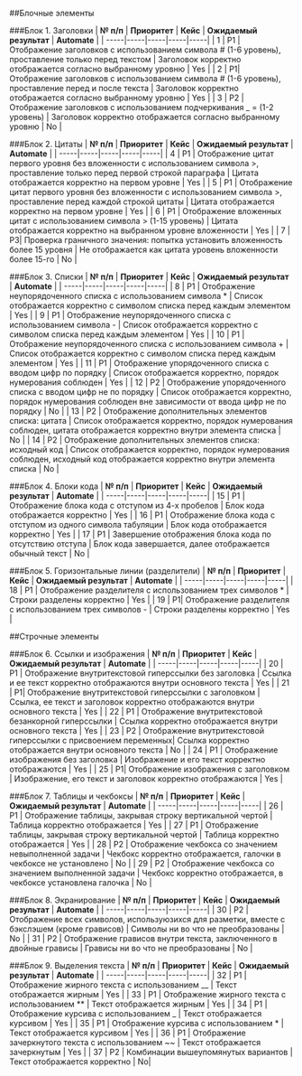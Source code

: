 ##Блочные элементы

###Блок 1. Заголовки
| **№ п/п** | **Приоритет** | **Кейс** | **Ожидаемый результат** | **Automate** |
| -----|-----|-----|-----|-----|
| 1 | P1 | Отображение заголовков с использованием символа # (1-6 уровень), проставление только перед текстом | Заголовок корректно отображается согласно выбранному уровню | Yes |
| 2 | P1| Отображение заголовков с использованием символа # (1-6 уровень), проставление перед и после текста | Заголовок корректно отображается согласно выбранному уровню | Yes |
| 3 | P2 | Отображение заголовков с использованием подчеркивания _ = (1-2 уровень) | Заголовок корректно отображается согласно выбранному уровню | No |


###Блок 2. Цитаты
| **№ п/п** | **Приоритет** | **Кейс** | **Ожидаемый результат** | **Automate** |
| -----|-----|-----|-----|-----|
| 4 | P1 | Отображение цитат первого уровня без вложенности с использованием символа >, проставление только перед первой строкой параграфа | Цитата отображается корректно на первом уровне | Yes |
| 5 | P1 | Отображение цитат первого уровня без вложенности с использованием символа >, проставление перед каждой строкой цитаты | Цитата отображается корректно на первом уровне | Yes |
| 6 | P1 | Отображение вложенных цитат с использованием символа > (1-15 уровень) | Цитата отображается корректно на выбранном уровне вложенности | Yes |
| 7 | P3| Проверка граничного значения: попытка установить вложенность более 15 уровня | Не отображается как цитата уровень вложенности более 15-го | No |

###Блок 3. Списки 
| **№ п/п** | **Приоритет** | **Кейс** | **Ожидаемый результат** | **Automate** |
| -----|-----|-----|-----|-----|
| 8 | P1 | Отображение неупорядоченного списка с использованием символа * | Список отображается корректно с символом списка перед каждым элементом | Yes |
| 9 | P1 | Отображение неупорядоченного списка с использованием символа - | Список отображается корректно с символом списка перед каждым элементом | Yes |
| 10 | P1 | Отображение неупорядоченного списка с использованием символа + | Список отображается корректно с символом списка перед каждым элементом | Yes |
| 11 | P1 | Отображение упорядоченного списка с вводом цифр по порядку | Список отображается корректно, порядок нумерования соблюден | Yes |
| 12 | P2 | Отображение упорядоченного списка с вводом цифр не по порядку | Список отображается корректно, порядок нумерования соблюден вне зависимости от ввода цифр не по порядку  | No |
| 13 | P2 | Отображение дополнительных элементов списка: цитата | Список отображается корректно, порядок нумерования соблюден, цитата отображается корректно внутри элемента списка  | No |
| 14 | P2 | Отображение дополнительных элементов списка: исходный код | Список отображается корректно, порядок нумерования соблюден, исходный код отображается корректно внутри элемента списка  | No |

###Блок 4. Блоки кода
| **№ п/п** | **Приоритет** | **Кейс** | **Ожидаемый результат** | **Automate** |
| -----|-----|-----|-----|-----|
| 15 | P1 | Отображение блока кода с отступом из 4-х пробелов | Блок кода отображается корректно  | Yes |
| 16 | P1 | Отображение блока кода с отступом из одного символа табуляции | Блок кода отображается корректно | Yes |
| 17 | P1 | Завершение отображения блока кода по отсутствию отступа | Блок кода завершается, далее отображается обычный текст | No |

###Блок 5. Горизонтальные линии (разделители)
| **№ п/п** | **Приоритет** | **Кейс** | **Ожидаемый результат** | **Automate** |
| -----|-----|-----|-----|-----|
| 18 | P1 | Отображение разделителя с использованием трех символов * | Строки разделены корректно | Yes |
| 19 | P1| Отображение разделителя с использованием трех символов - | Строки разделены корректно | Yes |

##Строчные элементы

###Блок 6. Ссылки и изображения
| **№ п/п** | **Приоритет** | **Кейс** | **Ожидаемый результат** | **Automate** |
| -----|-----|-----|-----|-----|
| 20 | P1 | Отображение внутритекстовой гиперссылки без заголовка | Ссылка и ее текст корректно отображаются внутри основного текста  | Yes |
| 21 | P1| Отображение внутритекстовой гиперссылки с заголовком  | Ссылка, ее текст и заголовок корректно отображаются внутри основного текста | Yes |
| 22 | P1 | Отображение внутритекстовой безанкорной гиперссылки | Ссылка корректно отображается внутри основного текста | Yes |
| 23 | P2 | Отображение внутритекстовой гиперссылки с присвоением переменных| Ссылка корректно отображается внутри основного текста | No |
| 24 | P1 | Отображение изображения без заголовка | Изображение и его текст корректно отображаются | Yes |
| 25 | P1| Отображение изображения с заголовком  | Изображение, его текст и заголовок корректно отображаются | Yes |

###Блок 7. Таблицы и чекбоксы
| **№ п/п** | **Приоритет** | **Кейс** | **Ожидаемый результат** | **Automate** |
| -----|-----|-----|-----|-----|
| 26 | P1 | Отображение таблицы, закрывая строку вертикальной чертой | Таблица корректно отображается | Yes |
| 27 | P1 | Отображение таблицы, закрывая строку вертикальной чертой | Таблица корректно отображается | Yes |
| 28 | P2 | Отображение чекбокса со значением невыполненной задачи | Чекбокс корректно отображается, галочки в чекбоксе не установлено | No |
| 29 | P2 | Отображение чекбокса со значением выполненной задачи | Чекбокс корректно отображается, в чекбоксе установлена галочка | No |

###Блок 8. Экранирование
| **№ п/п** | **Приоритет** | **Кейс** | **Ожидаемый результат** | **Automate** |
| -----|-----|-----|-----|-----|
| 30 | P2 | Отображение всех символов, используюзихся для разметки, вместе с бэкслэшем (кроме грависов) | Символы ни во что не преобразованы | No |
| 31 | P2 | Отображение грависов внутри текста, заключенного в двойные грависы | Грависы ни во что не преобразованы | No |

###Блок 9. Выделения текста
| **№ п/п** | **Приоритет** | **Кейс** | **Ожидаемый результат** | **Automate** |
| -----|-----|-----|-----|-----|
| 32 | P1 | Отображение жирного текста с использованием __ | Текст отображается жирным | Yes |
| 33 | P1 | Отображение жирного текста с использованием ** | Текст отображается жирным | Yes |
| 34 | P1 | Отображение курсива с использованием _ | Текст отображается курсивом | Yes |
| 35 | P1 | Отображение курсива с использованием * | Текст отображается курсивом | Yes |
| 36 | P1 | Отображение зачеркнутого текста с использованием ~~ | Текст отображается зачеркнутым | Yes |
| 37 | P2 | Комбинации вышеупомянутых вариантов | Текст отображается корректно | No| 